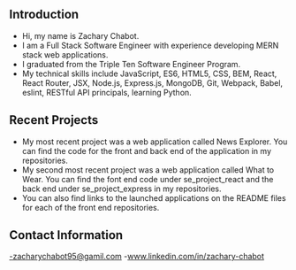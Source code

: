 ## Introduction
- Hi, my name is Zachary Chabot.
- I am a Full Stack Software Engineer with experience developing MERN stack web applications.
- I graduated from the Triple Ten Software Engineer Program.
- My technical skills include JavaScript, ES6, HTML5, CSS, BEM, React, React Router, JSX, Node.js, Express.js, MongoDB, Git, Webpack, Babel, eslint, RESTful API principals, learning Python.

## Recent Projects
- My most recent project was a web application called News Explorer. You can find the code for the front and back end of the application in my repositories.
- My second most recent project was a web application called What to Wear. You can find the font end code under se_project_react and the back end under se_project_express in my repositories.
- You can also find links to the launched applications on the README files for each of the front end repositories.

## Contact Information
-zacharychabot95@gamil.com
-www.linkedin.com/in/zachary-chabot
